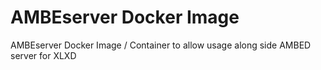 # AMBEserver Docker Image

AMBEserver Docker Image / Container to allow usage along side AMBED server for XLXD
